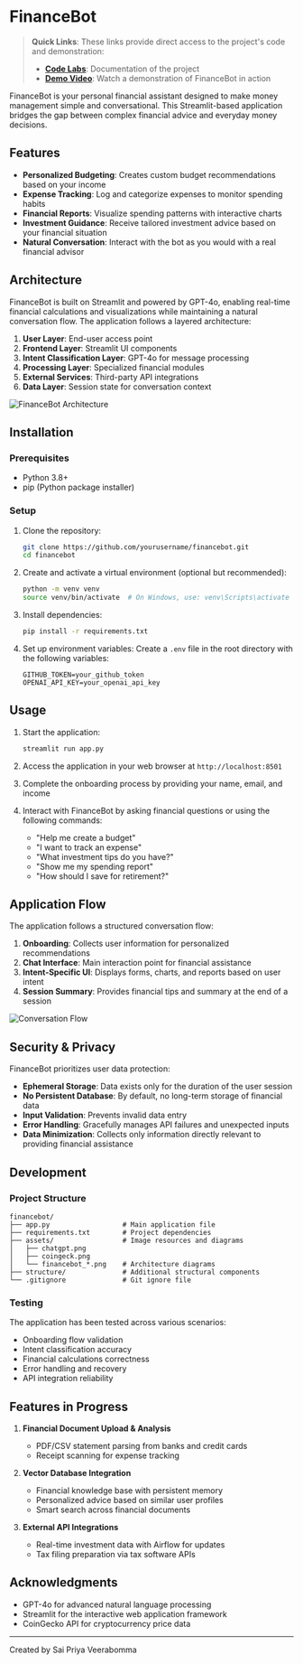 # FinanceBot

> **Quick Links**: These links provide direct access to the project's code and demonstration:
> - [**Code Labs**](https://codelabs-preview.appspot.com/?file_id=1ncClocUtFE5lYaZge129oi4OgcQbVCJCnjwcLuDUv8k/edit?tab=t.5cpih9qtxm58#0): Documentation of the project
> - [**Demo Video**](https://example.com/financebot-demo): Watch a demonstration of FinanceBot in action

FinanceBot is your personal financial assistant designed to make money management simple and conversational. This Streamlit-based application bridges the gap between complex financial advice and everyday money decisions.

## Features

- **Personalized Budgeting**: Creates custom budget recommendations based on your income
- **Expense Tracking**: Log and categorize expenses to monitor spending habits
- **Financial Reports**: Visualize spending patterns with interactive charts
- **Investment Guidance**: Receive tailored investment advice based on your financial situation
- **Natural Conversation**: Interact with the bot as you would with a real financial advisor

## Architecture

FinanceBot is built on Streamlit and powered by GPT-4o, enabling real-time financial calculations and visualizations while maintaining a natural conversation flow. The application follows a layered architecture:

1. **User Layer**: End-user access point
2. **Frontend Layer**: Streamlit UI components
3. **Intent Classification Layer**: GPT-4o for message processing
4. **Processing Layer**: Specialized financial modules
5. **External Services**: Third-party API integrations
6. **Data Layer**: Session state for conversation context

![FinanceBot Architecture](assets/financebot_full_architecture_(gpt-4o_enhanced).png)

## Installation

### Prerequisites

- Python 3.8+
- pip (Python package installer)

### Setup

1. Clone the repository:
   ```bash
   git clone https://github.com/yourusername/financebot.git
   cd financebot
   ```

2. Create and activate a virtual environment (optional but recommended):
   ```bash
   python -m venv venv
   source venv/bin/activate  # On Windows, use: venv\Scripts\activate
   ```

3. Install dependencies:
   ```bash
   pip install -r requirements.txt
   ```

4. Set up environment variables:
   Create a `.env` file in the root directory with the following variables:
   ```
   GITHUB_TOKEN=your_github_token
   OPENAI_API_KEY=your_openai_api_key
   ```

## Usage

1. Start the application:
   ```bash
   streamlit run app.py
   ```

2. Access the application in your web browser at `http://localhost:8501`

3. Complete the onboarding process by providing your name, email, and income

4. Interact with FinanceBot by asking financial questions or using the following commands:
   - "Help me create a budget"
   - "I want to track an expense"
   - "What investment tips do you have?"
   - "Show me my spending report"
   - "How should I save for retirement?"

## Application Flow

The application follows a structured conversation flow:

1. **Onboarding**: Collects user information for personalized recommendations
2. **Chat Interface**: Main interaction point for financial assistance
3. **Intent-Specific UI**: Displays forms, charts, and reports based on user intent
4. **Session Summary**: Provides financial tips and summary at the end of a session

![Conversation Flow](assets/financebot_conversation_flow.png)

## Security & Privacy

FinanceBot prioritizes user data protection:

- **Ephemeral Storage**: Data exists only for the duration of the user session
- **No Persistent Database**: By default, no long-term storage of financial data
- **Input Validation**: Prevents invalid data entry
- **Error Handling**: Gracefully manages API failures and unexpected inputs
- **Data Minimization**: Collects only information directly relevant to providing financial assistance

## Development

### Project Structure

```
financebot/
├── app.py                  # Main application file
├── requirements.txt        # Project dependencies
├── assets/                 # Image resources and diagrams
│   ├── chatgpt.png
│   ├── coingeck.png
│   └── financebot_*.png    # Architecture diagrams
├── structure/              # Additional structural components
└── .gitignore              # Git ignore file
```

### Testing

The application has been tested across various scenarios:

- Onboarding flow validation
- Intent classification accuracy
- Financial calculations correctness
- Error handling and recovery
- API integration reliability

## Features in Progress

1. **Financial Document Upload & Analysis**
   - PDF/CSV statement parsing from banks and credit cards
   - Receipt scanning for expense tracking

2. **Vector Database Integration**
   - Financial knowledge base with persistent memory
   - Personalized advice based on similar user profiles
   - Smart search across financial documents

3. **External API Integrations**
   - Real-time investment data with Airflow for updates
   - Tax filing preparation via tax software APIs


## Acknowledgments

- GPT-4o for advanced natural language processing
- Streamlit for the interactive web application framework
- CoinGecko API for cryptocurrency price data

---

Created by Sai Priya Veerabomma
